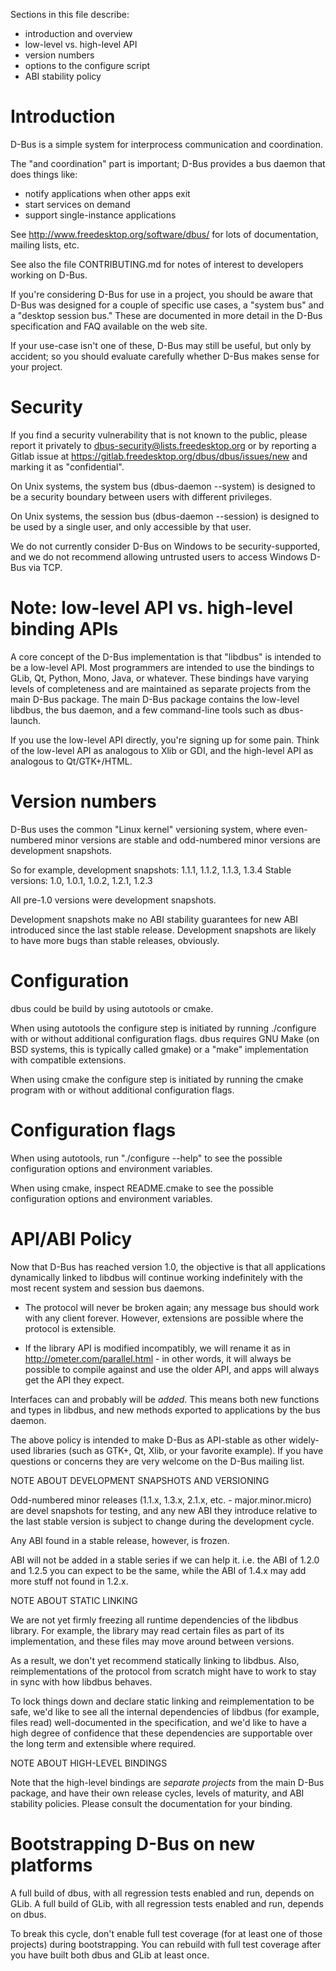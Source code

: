 Sections in this file describe:
 - introduction and overview
 - low-level vs. high-level API
 - version numbers
 - options to the configure script
 - ABI stability policy

Introduction
===

D-Bus is a simple system for interprocess communication and coordination.

The "and coordination" part is important; D-Bus provides a bus daemon that does things like:
 - notify applications when other apps exit
 - start services on demand
 - support single-instance applications

See http://www.freedesktop.org/software/dbus/ for lots of documentation,
mailing lists, etc.

See also the file CONTRIBUTING.md for notes of interest to developers
working on D-Bus.

If you're considering D-Bus for use in a project, you should be aware
that D-Bus was designed for a couple of specific use cases, a "system
bus" and a "desktop session bus." These are documented in more detail
in the D-Bus specification and FAQ available on the web site.

If your use-case isn't one of these, D-Bus may still be useful, but
only by accident; so you should evaluate carefully whether D-Bus makes
sense for your project.

Security
==

If you find a security vulnerability that is not known to the public,
please report it privately to dbus-security@lists.freedesktop.org
or by reporting a Gitlab issue at
https://gitlab.freedesktop.org/dbus/dbus/issues/new and marking it
as "confidential".

On Unix systems, the system bus (dbus-daemon --system) is designed
to be a security boundary between users with different privileges.

On Unix systems, the session bus (dbus-daemon --session) is designed
to be used by a single user, and only accessible by that user.

We do not currently consider D-Bus on Windows to be security-supported,
and we do not recommend allowing untrusted users to access Windows
D-Bus via TCP.

Note: low-level API vs. high-level binding APIs
===

A core concept of the D-Bus implementation is that "libdbus" is
intended to be a low-level API. Most programmers are intended to use
the bindings to GLib, Qt, Python, Mono, Java, or whatever. These
bindings have varying levels of completeness and are maintained as
separate projects from the main D-Bus package. The main D-Bus package
contains the low-level libdbus, the bus daemon, and a few command-line
tools such as dbus-launch.

If you use the low-level API directly, you're signing up for some
pain. Think of the low-level API as analogous to Xlib or GDI, and the
high-level API as analogous to Qt/GTK+/HTML.

Version numbers
===

D-Bus uses the common "Linux kernel" versioning system, where
even-numbered minor versions are stable and odd-numbered minor
versions are development snapshots.

So for example, development snapshots: 1.1.1, 1.1.2, 1.1.3, 1.3.4
Stable versions: 1.0, 1.0.1, 1.0.2, 1.2.1, 1.2.3

All pre-1.0 versions were development snapshots.

Development snapshots make no ABI stability guarantees for new ABI
introduced since the last stable release. Development snapshots are
likely to have more bugs than stable releases, obviously.

Configuration
===

dbus could be build by using autotools or cmake.

When using autotools the configure step is initiated by running ./configure
with or without additional configuration flags. dbus requires GNU Make
(on BSD systems, this is typically called gmake) or a "make" implementation
with compatible extensions.

When using cmake the configure step is initiated by running the cmake
program with or without additional configuration flags.

Configuration flags
===

When using autotools, run "./configure --help" to see the possible
configuration options and environment variables.

When using cmake, inspect README.cmake to see the possible
configuration options and environment variables.

API/ABI Policy
===

Now that D-Bus has reached version 1.0, the objective is that all
applications dynamically linked to libdbus will continue working
indefinitely with the most recent system and session bus daemons.

 - The protocol will never be broken again; any message bus should
   work with any client forever. However, extensions are possible
   where the protocol is extensible.

 - If the library API is modified incompatibly, we will rename it
   as in http://ometer.com/parallel.html - in other words,
   it will always be possible to compile against and use the older
   API, and apps will always get the API they expect.

Interfaces can and probably will be _added_. This means both new
functions and types in libdbus, and new methods exported to
applications by the bus daemon.

The above policy is intended to make D-Bus as API-stable as other
widely-used libraries (such as GTK+, Qt, Xlib, or your favorite
example). If you have questions or concerns they are very welcome on
the D-Bus mailing list.

NOTE ABOUT DEVELOPMENT SNAPSHOTS AND VERSIONING

Odd-numbered minor releases (1.1.x, 1.3.x, 2.1.x, etc. -
major.minor.micro) are devel snapshots for testing, and any new ABI
they introduce relative to the last stable version is subject to
change during the development cycle.

Any ABI found in a stable release, however, is frozen.

ABI will not be added in a stable series if we can help it. i.e. the
ABI of 1.2.0 and 1.2.5 you can expect to be the same, while the ABI of
1.4.x may add more stuff not found in 1.2.x.

NOTE ABOUT STATIC LINKING

We are not yet firmly freezing all runtime dependencies of the libdbus
library. For example, the library may read certain files as part of
its implementation, and these files may move around between versions.

As a result, we don't yet recommend statically linking to
libdbus. Also, reimplementations of the protocol from scratch might
have to work to stay in sync with how libdbus behaves.

To lock things down and declare static linking and reimplementation to
be safe, we'd like to see all the internal dependencies of libdbus
(for example, files read) well-documented in the specification, and
we'd like to have a high degree of confidence that these dependencies
are supportable over the long term and extensible where required.

NOTE ABOUT HIGH-LEVEL BINDINGS

Note that the high-level bindings are _separate projects_ from the
main D-Bus package, and have their own release cycles, levels of
maturity, and ABI stability policies. Please consult the documentation
for your binding.

Bootstrapping D-Bus on new platforms
===

A full build of dbus, with all regression tests enabled and run, depends
on GLib. A full build of GLib, with all regression tests enabled and run,
depends on dbus.

To break this cycle, don't enable full test coverage (for at least one
of those projects) during bootstrapping. You can rebuild with full test
coverage after you have built both dbus and GLib at least once.
